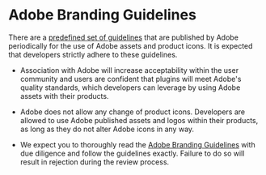 # Adobe Branding Guidelines

There are a [predefined set of guidelines](https://partners.adobe.com/exchangeprogram/creativecloud/marketing/dev-brand-guide.html) that are published by Adobe periodically for the use of Adobe assets and product icons. It is expected that developers strictly adhere to these guidelines.

- Association with Adobe will increase acceptability within the user community and users are confident that plugins will meet Adobe's quality standards, which developers can leverage by using Adobe assets with their products.

- Adobe does not allow any change of product icons. Developers are allowed to use Adobe published assets and logos within their products, as long as they do not alter Adobe icons in any way.

- We expect you to thoroughly read the [Adobe Branding Guidelines](https://partners.adobe.com/exchangeprogram/creativecloud/marketing/dev-brand-guide.html) with due diligence and follow the guidelines exactly. Failure to do so will result in rejection during the review process.
